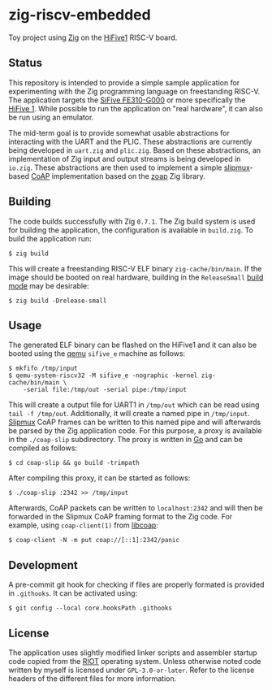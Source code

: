 # zig-riscv-embedded

Toy project using [Zig][zig website] on the [HiFive1][hifive1 website] RISC-V board.

## Status

This repository is intended to provide a simple sample application for
experimenting with the Zig programming language on freestanding RISC-V.
The application targets the [SiFive FE310-G000][fe310 manual] or more
specifically the [HiFive 1][hifive1 website]. While possible to run the
application on "real hardware", it can also be run using an emulator.

The mid-term goal is to provide somewhat usable abstractions for
interacting with the UART and the PLIC. These abstractions are currently
being developed in `uart.zig` and `plic.zig`. Based on these
abstractions, an implementation of Zig input and output streams is being
developed in `io.zig`. These abstractions are then used to implement a
simple [slipmux][slipmux]-based [CoAP][coap] implementation based on the
[zoap][zoap github] Zig library.

## Building

The code builds successfully with Zig `0.7.1`. The Zig build system is
used for building the application, the configuration is available in
`build.zig`. To build the application run:

	$ zig build

This will create a freestanding RISC-V ELF binary `zig-cache/bin/main`.
If the image should be booted on real hardware, building in the
`ReleaseSmall` [build mode][zig build modes] may be desirable:

	$ zig build -Drelease-small

## Usage

The generated ELF binary can be flashed on the HiFive1 and it can also
be booted using the [qemu][qemu website] `sifive_e` machine as follows:

	$ mkfifo /tmp/input
	$ qemu-system-riscv32 -M sifive_e -nographic -kernel zig-cache/bin/main \
		-serial file:/tmp/out -serial pipe:/tmp/input

This will create a output file for UART1 in `/tmp/out` which can be read
using `tail -f /tmp/out`. Additionally, it will create a named pipe in
`/tmp/input`. [Slipmux][slipmux] CoAP frames can be written to this named pipe
and will afterwards be parsed by the Zig application code. For this
purpose, a proxy is available in the `./coap-slip` subdirectory.
The proxy is written in [Go][golang web] and can be compiled as follows:

	$ cd coap-slip && go build -trimpath

After compiling this proxy, it can be started as follows:

	$ ./coap-slip :2342 >> /tmp/input

Afterwards, CoAP packets can be written to `localhost:2342` and will
then be forwarded in the Slipmux CoAP framing format to the Zig code.
For example, using `coap-client(1)` from [libcoap][libcoap github]:

	$ coap-client -N -m put coap://[::1]:2342/panic

## Development

A pre-commit git hook for checking if files are properly formated is
provided in `.githooks`. It can be activated using:

	$ git config --local core.hooksPath .githooks

## License

The application uses slightly modified linker scripts and assembler
startup code copied from the [RIOT][riot fe310] operating system. Unless
otherwise noted code written by myself is licensed under
`GPL-3.0-or-later`. Refer to the license headers of the different files
for more information.

[zig website]: https://ziglang.org/
[zig build modes]: https://ziglang.org/documentation/master/#Build-Mode
[qemu website]: https://www.qemu.org/
[fe310 manual]: https://static.dev.sifive.com/FE310-G000.pdf
[hifive1 website]: https://www.sifive.com/boards/hifive1
[riot fe310]: https://github.com/RIOT-OS/RIOT/tree/master/cpu/fe310
[slipmux]: https://datatracker.ietf.org/doc/html/draft-bormann-t2trg-slipmux-03
[coap]: https://datatracker.ietf.org/doc/html/rfc7252
[libcoap github]: https://github.com/obgm/libcoap
[golang web]: https://golang.org
[zoap github]: https://github.com/nmeum/zoap

